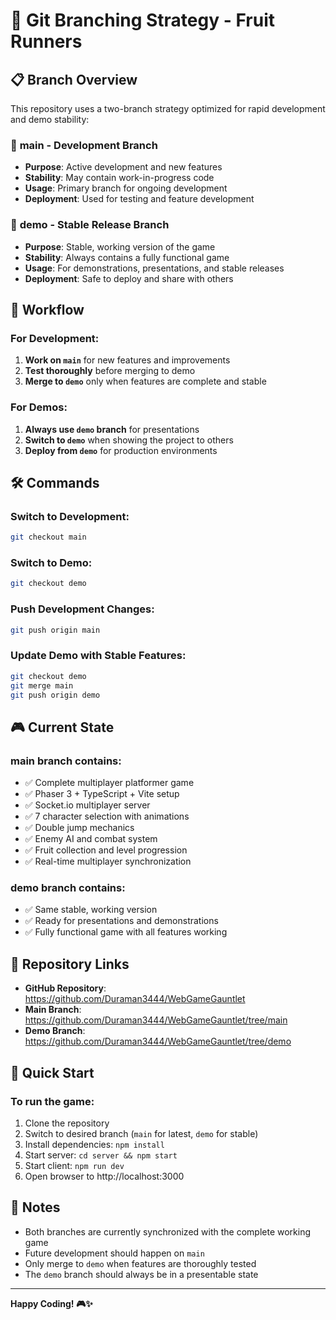 # 🌳 Git Branching Strategy - Fruit Runners

## 📋 Branch Overview

This repository uses a two-branch strategy optimized for rapid development and demo stability:

### 🚀 **main** - Development Branch
- **Purpose**: Active development and new features
- **Stability**: May contain work-in-progress code
- **Usage**: Primary branch for ongoing development
- **Deployment**: Used for testing and feature development

### 🎯 **demo** - Stable Release Branch  
- **Purpose**: Stable, working version of the game
- **Stability**: Always contains a fully functional game
- **Usage**: For demonstrations, presentations, and stable releases
- **Deployment**: Safe to deploy and share with others

## 🔄 Workflow

### For Development:
1. **Work on `main`** for new features and improvements
2. **Test thoroughly** before merging to demo
3. **Merge to `demo`** only when features are complete and stable

### For Demos:
1. **Always use `demo` branch** for presentations
2. **Switch to `demo`** when showing the project to others
3. **Deploy from `demo`** for production environments

## 🛠️ Commands

### Switch to Development:
```bash
git checkout main
```

### Switch to Demo:
```bash
git checkout demo
```

### Push Development Changes:
```bash
git push origin main
```

### Update Demo with Stable Features:
```bash
git checkout demo
git merge main
git push origin demo
```

## 🎮 Current State

### **main** branch contains:
- ✅ Complete multiplayer platformer game
- ✅ Phaser 3 + TypeScript + Vite setup
- ✅ Socket.io multiplayer server
- ✅ 7 character selection with animations
- ✅ Double jump mechanics
- ✅ Enemy AI and combat system
- ✅ Fruit collection and level progression
- ✅ Real-time multiplayer synchronization

### **demo** branch contains:
- ✅ Same stable, working version
- ✅ Ready for presentations and demonstrations
- ✅ Fully functional game with all features working

## 🔗 Repository Links

- **GitHub Repository**: https://github.com/Duraman3444/WebGameGauntlet
- **Main Branch**: https://github.com/Duraman3444/WebGameGauntlet/tree/main
- **Demo Branch**: https://github.com/Duraman3444/WebGameGauntlet/tree/demo

## 🚀 Quick Start

### To run the game:
1. Clone the repository
2. Switch to desired branch (`main` for latest, `demo` for stable)
3. Install dependencies: `npm install`
4. Start server: `cd server && npm start`
5. Start client: `npm run dev`
6. Open browser to http://localhost:3000

## 📝 Notes

- Both branches are currently synchronized with the complete working game
- Future development should happen on `main`
- Only merge to `demo` when features are thoroughly tested
- The `demo` branch should always be in a presentable state

---

**Happy Coding! 🎮✨** 